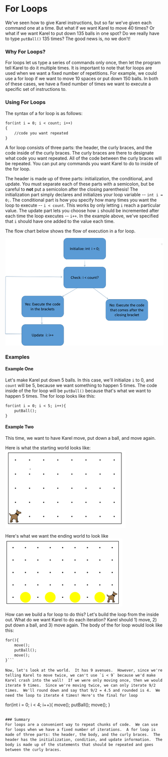 # For Loops

We've seen how to give Karel instructions, but so far we've given each command one at a time.  But what if we want Karel to move 40 times?  Or what if we want Karel to put down 135 balls in one spot?  Do we really have to type ```putBall()``` 135 times?  The good news is, no we don't!

### Why For Loops?
For loops let us type a series of commands only  once, then let the program tell Karel to do it multiple times. It is important to note that for loops are used when we want a fixed number of repetitions. For example, we could use a for loop if we want to move 10 spaces or put down 150 balls.  In both of these cases, we have a fixed number of times we want to execute a specific set of instructions to.

### Using For Loops
The syntax of a for loop is as follows:

```
for(int i = 0; i < count; i++)
{
    //code you want repeated
}
```

A for loop consists of three parts: the header, the curly braces, and the code inside of the curly braces. The curly braces are there to designate what code you want repeated.  All of the code between the curly braces will be repeated.  You can put any commands you want Karel to do to inside of the for loop.

The header is made up of three parts: initialization, the conditional, and update. You must separate each of these parts with a semicolon, but be careful to **not** put a semicolon after the closing parenthesis! The initialization part simply declares and initializes your loop variable -- `int i = 0;`.  The conditional part is how you specify how many times you want the loop to execute -- `i < count`.  This works by only letting `i` reach a particular value. The update part lets you choose how `i` should be incremented after each time the loop executes -- `i++`.  In the example above, we've specified that `i` should have one added to the value each time.  

The flow chart below shows the flow of execution in a for loop.


![](../static/karel/forLoopDiagram.png)


### Examples
#### Example One
Let's make Karel put down 5 balls.  In this case, we'll initialize `i` to 0, and `count` will be 5, because we want something to happen 5 times.  The code inside of the for loop will be `putBall()` because that's what we want to happen 5 times.  The for loop looks like this:

```
for(int i = 0; i < 5; i++){
    putBall();
}
```

#### Example Two
This time, we want to have Karel move, put down a ball, and move again.

Here is what the starting world looks like:
 ![Starting World](../static/karel/for_oddBallStartWorld.png)

Here's what we want the ending world to look like
![Ending World](../static/karel/for_oddBallFinish.png)

How can we build a for loop to do this? Let's build the loop from the inside out.  What do we want Karel to do each iteration?  Karel should 1) move, 2) put down a ball, and 3) move again. The body of the for loop would look like this:

``` 
for(){
    move();
    putBall();
    move();
}```

Now, let's look at the world.  It has 9 avenues.  However, since we're telling Karel to move twice, we can't use `i < 9` because we'd make Karel crash into the wall!  If we were only moving once, then we would iterate 9 times.  Since we're moving twice, we can only iterate 9/2 times.  We'll round down and say that 9/2 = 4.5 and rounded is 4.  We need the loop to iterate 4 times! Here's the final for loop

```
for(int i = 0; i < 4; i++){
  move();
  putBall();
  move();
}
```

### Summary
For loops are a convenient way to repeat chunks of code.  We can use for loops when we have a fixed number of iterations.  A for loop is made of three parts: the header, the body, and the curly braces.  The header has the initialization, condition, and update information.  The body is made up of the statements that should be repeated and goes between the curly braces.


















